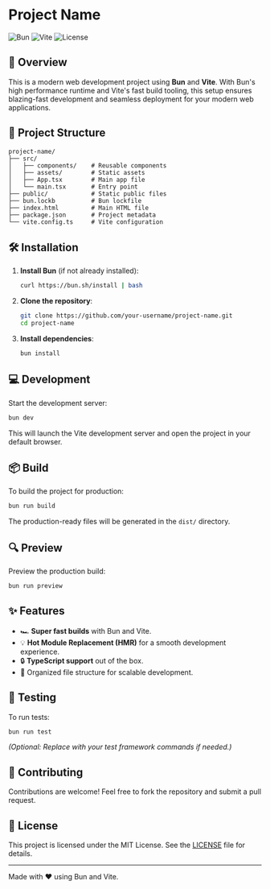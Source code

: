 # Project Name

![Bun](https://img.shields.io/badge/Bun-v1.0+-blue) ![Vite](https://img.shields.io/badge/Vite-^4.0-purple) ![License](https://img.shields.io/badge/license-MIT-green)

## 🚀 Overview

This is a modern web development project using **Bun** and **Vite**. With Bun's high performance runtime and Vite's fast build tooling, this setup ensures blazing-fast development and seamless deployment for your modern web applications.

## 📂 Project Structure

```
project-name/
├── src/
│   ├── components/    # Reusable components
│   ├── assets/        # Static assets
│   ├── App.tsx        # Main app file
│   └── main.tsx       # Entry point
├── public/            # Static public files
├── bun.lockb          # Bun lockfile
├── index.html         # Main HTML file
├── package.json       # Project metadata
└── vite.config.ts     # Vite configuration
```

## 🛠️ Installation

1. **Install Bun** (if not already installed):
   ```bash
   curl https://bun.sh/install | bash
   ```

2. **Clone the repository**:
   ```bash
   git clone https://github.com/your-username/project-name.git
   cd project-name
   ```

3. **Install dependencies**:
   ```bash
   bun install
   ```

## 💻 Development

Start the development server:
```bash
bun dev
```

This will launch the Vite development server and open the project in your default browser.

## 📦 Build

To build the project for production:
```bash
bun run build
```
The production-ready files will be generated in the `dist/` directory.

## 🔍 Preview

Preview the production build:
```bash
bun run preview
```

## ✨ Features

- 🏎️ **Super fast builds** with Bun and Vite.
- 💡 **Hot Module Replacement (HMR)** for a smooth development experience.
- 🔒 **TypeScript support** out of the box.
- 📁 Organized file structure for scalable development.

## 🧪 Testing

To run tests:
```bash
bun run test
```
*(Optional: Replace with your test framework commands if needed.)*

## 🤝 Contributing

Contributions are welcome! Feel free to fork the repository and submit a pull request.

## 📄 License

This project is licensed under the MIT License. See the [LICENSE](LICENSE) file for details.

---

Made with ❤️ using Bun and Vite.
